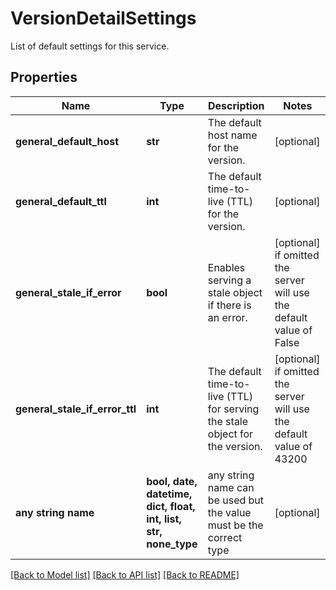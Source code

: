 # VersionDetailSettings

List of default settings for this service.

## Properties
Name | Type | Description | Notes
------------ | ------------- | ------------- | -------------
**general_default_host** | **str** | The default host name for the version. | [optional] 
**general_default_ttl** | **int** | The default time-to-live (TTL) for the version. | [optional] 
**general_stale_if_error** | **bool** | Enables serving a stale object if there is an error. | [optional]  if omitted the server will use the default value of False
**general_stale_if_error_ttl** | **int** | The default time-to-live (TTL) for serving the stale object for the version. | [optional]  if omitted the server will use the default value of 43200
**any string name** | **bool, date, datetime, dict, float, int, list, str, none_type** | any string name can be used but the value must be the correct type | [optional]

[[Back to Model list]](../README.md#documentation-for-models) [[Back to API list]](../README.md#documentation-for-api-endpoints) [[Back to README]](../README.md)



